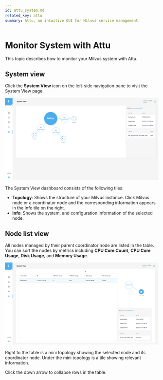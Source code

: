 ```yaml
---
id: attu_system.md
related_key: attu
summary: Attu, an intuitive GUI for Milvus service management.
---
```


# Monitor System with Attu

This topic describes how to monitor your Milvus system with Attu.

## System view

Click the **System View** icon on the left-side navigation pane to visit the System View page.

![System View](../../../../assets/attu/insight_system1.png "The System View icon.")

The System View dashboard consists of the following tiles:

- **Topology**: Shows the structure of your Milvus instance. Click Milvus node or a coordinator node and the corresponding information appears in the Info tile on the right.
- **Info**: Shows the system, and configuration information of the selected node.

## Node list view

All nodes managed by their parent coordinator node are listed in the table. You can sort the nodes by metrics including **CPU Core Count**, **CPU Core Usage**, **Disk Usage**, and **Memory Usage**.

![Node List View](../../../../assets/attu/insight_system4.png "Topology.")

Right to the table is a mini topology showing the selected node and its coordinator node. Under the mini topology is a tile showing relevant information.

Click the down arrow to collapse rows in the table.
